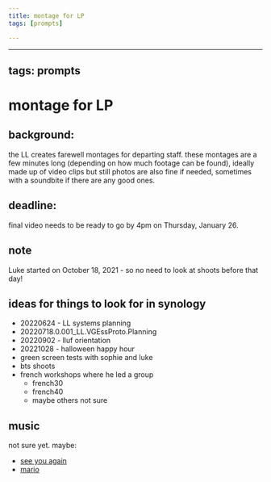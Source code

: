 ```yaml
---
title: montage for LP
tags: [prompts]

---
```


---
tags: prompts
---

# montage for LP

## background:
the LL creates farewell montages for departing staff. these montages are a few minutes long (depending on how much footage can be found), ideally made up of video clips but still photos are also fine if needed, sometimes with a soundbite if there are any good ones.

## deadline:
final video needs to be ready to go by 4pm on Thursday, January 26.

## note
Luke started on October 18, 2021 - so no need to look at shoots before that day!

## ideas for things to look for in synology
* 20220624 - LL systems planning
* 20220718.0.001_LL.VGEssProto.Planning
* 20220902 - lluf orientation
* 20221028 - halloween happy hour
* green screen tests with sophie and luke
* bts shoots
* french workshops where he led a group
    * french30
    * french40 
    * maybe others not sure


## music
not sure yet. maybe:
* [see you again](https://www.youtube.com/watch?v=HOtCQA6S0NA)
* [mario](https://www.youtube.com/watch?v=T_WUvxO0lnk)